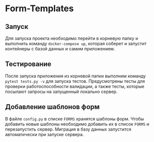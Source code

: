 # Form-Templates

## Запуск
Для запуска проекта необходимо перейти в корневую папку и выполнить команду `docker-compose up`, которая соберет и запустит контейнеры с базой данных и самим приложением.

## Тестирование
После запуска приложения из корневой папки выполним команду `pytest tests.py -v` для запуска тестов. Предусмотрены тесты для проверки работоспособности валидации, а также тесты, которые посылают запросы на запущенный локально сервер.

## Добавление шаблонов форм
В файле `config.py` в списке `FORMS` хранятся шаблоны форм. Чтобы добавить новые шаблоны необходимо добавить их в список `FORMS` и перезапустить сервер. Миграция в базу данных запустится автоматически при запуске сервера.
